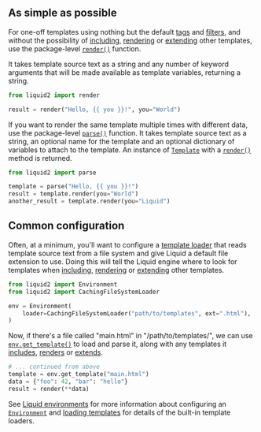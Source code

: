 ## As simple as possible

For one-off templates using nothing but the default [tags](tag_reference.md) and [filters](filter_reference.md), and without the possibility of [including](tag_reference.md#include), [rendering](tag_reference.md#render) or [extending](tag_reference.md#extends) other templates, use the package-level [`render()`](api/convenience.md#liquid2.render) function.

It takes template source text as a string and any number of keyword arguments that will be made available as template variables, returning a string.

```python
from liquid2 import render

result = render("Hello, {{ you }}!", you="World")
```

If you want to render the same template multiple times with different data, use the package-level [`parse()`](api/convenience.md#liquid2.parse) function. It takes template source text as a string, an optional name for the template and an optional dictionary of variables to attach to the template. An instance of [`Template`](api/template.md) with a [`render()`](api/template.md#liquid2.Template.render) method is returned.

```python
from liquid2 import parse

template = parse("Hello, {{ you }}!")
result = template.render(you="World")
another_result = template.render(you="Liquid")
```

## Common configuration

Often, at a minimum, you'll want to configure a [template loader](loading_templates.md) that reads template source text from a file system and give Liquid a default file extension to use. Doing this will tell the Liquid engine where to look for templates when [including](tag_reference.md#include), [rendering](tag_reference.md#render) or [extending](tag_reference.md#extends) other templates.

```python
from liquid2 import Environment
from liquid2 import CachingFileSystemLoader

env = Environment(
    loader=CachingFileSystemLoader("path/to/templates", ext=".html"),
)
```

Now, if there's a file called "main.html" in "/path/to/templates/", we can use [`env.get_template()`](api/environment.md##liquid2.Environment.get_template) to load and parse it, along with any templates it [includes](tag_reference.md#include), [renders](tag_reference.md#render) or [extends](tag_reference.md#extends).

```python
# ... continued from above
template = env.get_template("main.html")
data = {"foo": 42, "bar": "hello"}
result = render(**data)
```

See [Liquid environments](environment.md) for more information about configuring an [`Environment`](api/environment.md) and [loading templates](loading_templates.md) for details of the built-in template loaders.
